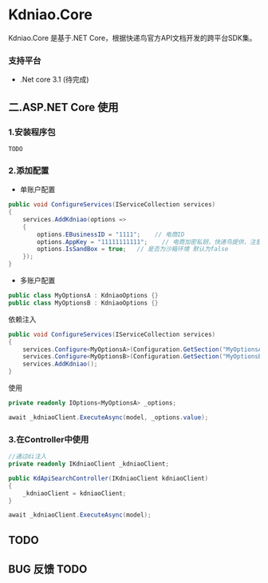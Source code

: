# Kdniao.Core
Kdniao.Core 是基于.NET Core，根据快递鸟官方API文档开发的跨平台SDK集。
### 支持平台
- .Net core 3.1 (待完成)

## 二.ASP.NET Core 使用

### 1.安装程序包
```
TODO
```

### 2.添加配置
* 单账户配置
````csharp
public void ConfigureServices(IServiceCollection services)
{
    services.AddKdniao(options =>
    {
        options.EBusinessID = "1111";    // 电商ID
        options.AppKey = "11111111111";    // 电商加密私钥，快递鸟提供，注意保管，不要泄漏
        options.IsSandBox = true;   // 是否为沙箱环境 默认为false
    });
}
````
* 多账户配置
````csharp
public class MyOptionsA : KdniaoOptions {}
public class MyOptionsB : KdniaoOptions {}
````
依赖注入
````csharp
public void ConfigureServices(IServiceCollection services)
{
    services.Configure<MyOptionsA>(Configuration.GetSection("MyOptionsA"));
    services.Configure<MyOptionsB>(Configuration.GetSection("MyOptionsB"));
    services.AddKdniao();
}
````
使用
````csharp
private readonly IOptions<MyOptionsA> _options;

await _kdniaoClient.ExecuteAsync(model, _options.value);
````
### 3.在Controller中使用

````csharp
//通过di注入
private readonly IKdniaoClient _kdniaoClient;

public KdApiSearchController(IKdniaoClient kdniaoClient)
{
    _kdniaoClient = kdniaoClient;
}

await _kdniaoClient.ExecuteAsync(model);
````

## TODO

## BUG 反馈 TODO 